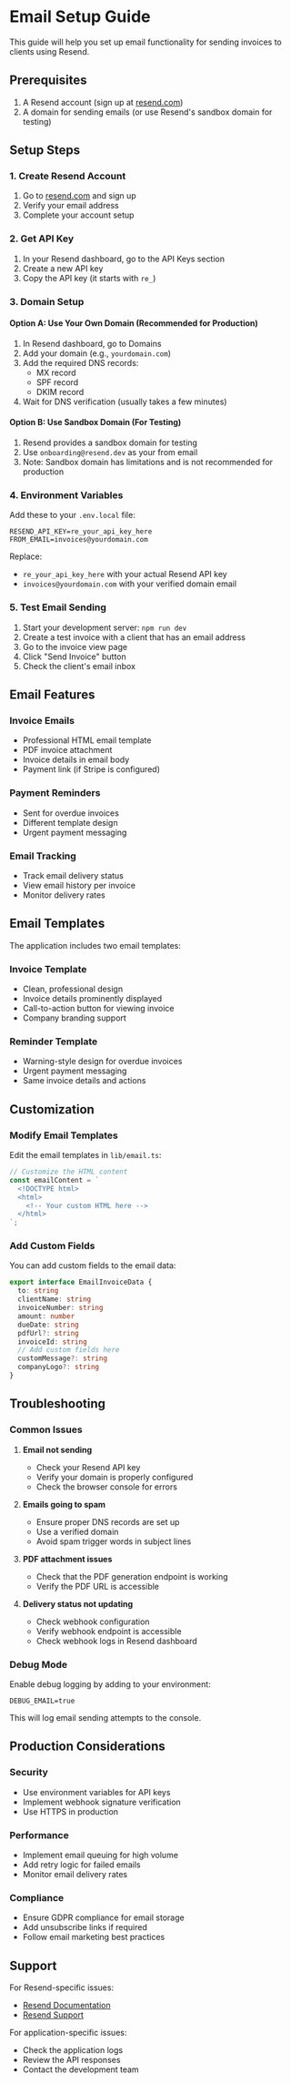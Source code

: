 # Email Setup Guide

This guide will help you set up email functionality for sending invoices to clients using Resend.

## Prerequisites

1. A Resend account (sign up at [resend.com](https://resend.com))
2. A domain for sending emails (or use Resend's sandbox domain for testing)

## Setup Steps

### 1. Create Resend Account

1. Go to [resend.com](https://resend.com) and sign up
2. Verify your email address
3. Complete your account setup

### 2. Get API Key

1. In your Resend dashboard, go to the API Keys section
2. Create a new API key
3. Copy the API key (it starts with `re_`)

### 3. Domain Setup

#### Option A: Use Your Own Domain (Recommended for Production)

1. In Resend dashboard, go to Domains
2. Add your domain (e.g., `yourdomain.com`)
3. Add the required DNS records:
   - MX record
   - SPF record
   - DKIM record
4. Wait for DNS verification (usually takes a few minutes)

#### Option B: Use Sandbox Domain (For Testing)

1. Resend provides a sandbox domain for testing
2. Use `onboarding@resend.dev` as your from email
3. Note: Sandbox domain has limitations and is not recommended for production

### 4. Environment Variables

Add these to your `.env.local` file:

```env
RESEND_API_KEY=re_your_api_key_here
FROM_EMAIL=invoices@yourdomain.com
```

Replace:
- `re_your_api_key_here` with your actual Resend API key
- `invoices@yourdomain.com` with your verified domain email

### 5. Test Email Sending

1. Start your development server: `npm run dev`
2. Create a test invoice with a client that has an email address
3. Go to the invoice view page
4. Click "Send Invoice" button
5. Check the client's email inbox

## Email Features

### Invoice Emails
- Professional HTML email template
- PDF invoice attachment
- Invoice details in email body
- Payment link (if Stripe is configured)

### Payment Reminders
- Sent for overdue invoices
- Different template design
- Urgent payment messaging

### Email Tracking
- Track email delivery status
- View email history per invoice
- Monitor delivery rates

## Email Templates

The application includes two email templates:

### Invoice Template
- Clean, professional design
- Invoice details prominently displayed
- Call-to-action button for viewing invoice
- Company branding support

### Reminder Template
- Warning-style design for overdue invoices
- Urgent payment messaging
- Same invoice details and actions

## Customization

### Modify Email Templates

Edit the email templates in `lib/email.ts`:

```typescript
// Customize the HTML content
const emailContent = `
  <!DOCTYPE html>
  <html>
    <!-- Your custom HTML here -->
  </html>
`;
```

### Add Custom Fields

You can add custom fields to the email data:

```typescript
export interface EmailInvoiceData {
  to: string
  clientName: string
  invoiceNumber: string
  amount: number
  dueDate: string
  pdfUrl?: string
  invoiceId: string
  // Add custom fields here
  customMessage?: string
  companyLogo?: string
}
```

## Troubleshooting

### Common Issues

1. **Email not sending**
   - Check your Resend API key
   - Verify your domain is properly configured
   - Check the browser console for errors

2. **Emails going to spam**
   - Ensure proper DNS records are set up
   - Use a verified domain
   - Avoid spam trigger words in subject lines

3. **PDF attachment issues**
   - Check that the PDF generation endpoint is working
   - Verify the PDF URL is accessible

4. **Delivery status not updating**
   - Check webhook configuration
   - Verify webhook endpoint is accessible
   - Check webhook logs in Resend dashboard

### Debug Mode

Enable debug logging by adding to your environment:

```env
DEBUG_EMAIL=true
```

This will log email sending attempts to the console.

## Production Considerations

### Security
- Use environment variables for API keys
- Implement webhook signature verification
- Use HTTPS in production

### Performance
- Implement email queuing for high volume
- Add retry logic for failed emails
- Monitor email delivery rates

### Compliance
- Ensure GDPR compliance for email storage
- Add unsubscribe links if required
- Follow email marketing best practices

## Support

For Resend-specific issues:
- [Resend Documentation](https://resend.com/docs)
- [Resend Support](https://resend.com/support)

For application-specific issues:
- Check the application logs
- Review the API responses
- Contact the development team 